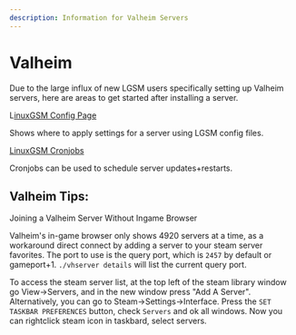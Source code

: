 ```yaml
---
description: Information for Valheim Servers
---
```


# Valheim

Due to the large influx of new LGSM users specifically setting up Valheim servers, here are areas to get started after installing a server.

L[inuxGSM Config Page](../configuration/linuxgsm-config.md)

Shows where to apply settings for a server using LGSM config files.

[LinuxGSM Cronjobs](../configuration/cronjobs.md)

Cronjobs can be used to schedule server updates+restarts.

## Valheim Tips:

Joining a Valheim Server Without Ingame Browser

Valheim's in-game browser only shows 4920 servers at a time, as a workaround direct connect by adding a server to your steam server favorites. The port to use is the query port, which is `2457` by default or gameport+1. `./vhserver details` will list the current query port. 

To access the steam server list, at the top left of the steam library window go View-&gt;Servers, and in the new window press "Add A Server".
Alternatively, you can go to Steam-&gt;Settings-&gt;Interface. Press the `SET TASKBAR PREFERENCES` button, check `Servers` and ok all windows. Now you can rightclick steam icon in taskbard, select servers.

